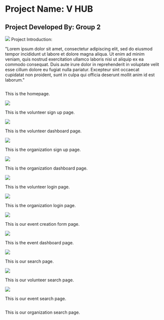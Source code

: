 # Project Name: V  HUB
## Project Developed By: Group 2
<img src = "https://github.com/iub-cse-shq/v-hub/blob/master/public/images/logo.png">
Project Introduction:

"Lorem ipsum dolor sit amet, consectetur adipiscing elit, sed do eiusmod tempor incididunt ut labore et dolore magna aliqua. Ut enim ad minim veniam, quis nostrud exercitation ullamco laboris nisi ut aliquip ex ea commodo consequat. Duis aute irure dolor in reprehenderit in voluptate velit esse cillum dolore eu fugiat nulla pariatur. Excepteur sint occaecat cupidatat non proident, sunt in culpa qui officia deserunt mollit anim id est laborum."

<img src = "">

This is the homepage.

<img src = "https://github.com/iub-cse-shq/v-hub/blob/master/public/images/readme%20images/Volunteer_SignUp.png">

This is the volunteer sign up page.

<img src = "https://github.com/iub-cse-shq/v-hub/blob/master/public/images/readme%20images/Volunteer_Dashboard.png">

This is the volunteer dashboard page.

<img src = "https://github.com/iub-cse-shq/v-hub/blob/master/public/images/readme%20images/Organization_SignUp.png">

This is the organization sign up page.

<img src = "https://github.com/iub-cse-shq/v-hub/blob/master/public/images/readme%20images/Organization_Dashboard.png">

This is the organization dashboard page.

<img src = "https://github.com/iub-cse-shq/v-hub/blob/master/public/images/readme%20images/Vol_Login.png">

This is the volunteer login page.

<img src = "https://github.com/iub-cse-shq/v-hub/blob/master/public/images/readme%20images/Org_Login.png">

This is the organization login page.

<img src = "https://github.com/iub-cse-shq/v-hub/blob/master/public/images/readme%20images/Event_Create_Form.png">

This is our event creation form page.

<img src = "https://github.com/iub-cse-shq/v-hub/blob/master/public/images/readme%20images/Event.png">

This is the event dashboard page.

<img src = "https://github.com/iub-cse-shq/v-hub/blob/master/public/images/readme%20images/search.png">

This is our search page.

<img src = "https://github.com/iub-cse-shq/v-hub/blob/master/public/images/readme%20images/v_search.png">

This is our volunteer search page.

<img src = "https://github.com/iub-cse-shq/v-hub/blob/master/public/images/readme%20images/e_search.png">

This is our event search page.

<img src = "">

This is our organization search page.